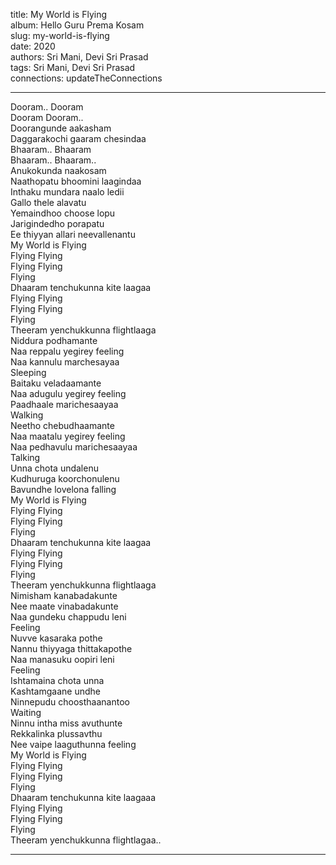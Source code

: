 title: My World is Flying  
album: Hello Guru Prema Kosam  
slug: my-world-is-flying  
date: 2020  
authors: Sri Mani, Devi Sri Prasad  
tags: Sri Mani, Devi Sri Prasad  
connections: updateTheConnections  

------------

Dooram.. Dooram  
Dooram Dooram..  
Doorangunde aakasham  
Daggarakochi gaaram chesindaa  
Bhaaram.. Bhaaram  
Bhaaram.. Bhaaram..  
Anukokunda naakosam  
Naathopatu bhoomini laagindaa  
Inthaku mundara naalo ledii  
Gallo thele alavatu  
Yemaindhoo choose lopu  
Jarigindedho porapatu  
Ee thiyyan allari neevallenantu  
My World is Flying  
Flying Flying  
Flying Flying  
Flying  
Dhaaram tenchukunna kite laagaa  
Flying Flying  
Flying Flying  
Flying  
Theeram yenchukkunna flightlaaga  
Niddura podhamante  
Naa reppalu yegirey feeling  
Naa kannulu marchesayaa  
Sleeping  
Baitaku veladaamante  
Naa adugulu yegirey feeling  
Paadhaale marichesaayaa  
Walking  
Neetho chebudhaamante  
Naa maatalu yegirey feeling  
Naa pedhavulu marichesaayaa  
Talking  
Unna chota undalenu  
Kudhuruga koorchonulenu  
Bavundhe lovelona falling  
My World is Flying  
Flying Flying  
Flying Flying  
Flying  
Dhaaram tenchukunna kite laagaa  
Flying Flying  
Flying Flying  
Flying  
Theeram yenchukkunna flightlaaga  
Nimisham kanabadakunte  
Nee maate vinabadakunte  
Naa gundeku chappudu leni  
Feeling  
Nuvve kasaraka pothe  
Nannu thiyyaga thittakapothe  
Naa manasuku oopiri leni  
Feeling  
Ishtamaina chota unna  
Kashtamgaane undhe  
Ninnepudu choosthaanantoo  
Waiting  
Ninnu intha miss avuthunte  
Rekkalinka plussavthu  
Nee vaipe laaguthunna feeling  
My World is Flying  
Flying Flying  
Flying Flying  
Flying  
Dhaaram tenchukunna kite laagaaa  
Flying Flying  
Flying Flying  
Flying  
Theeram yenchukkunna flightlagaa..  


------------
